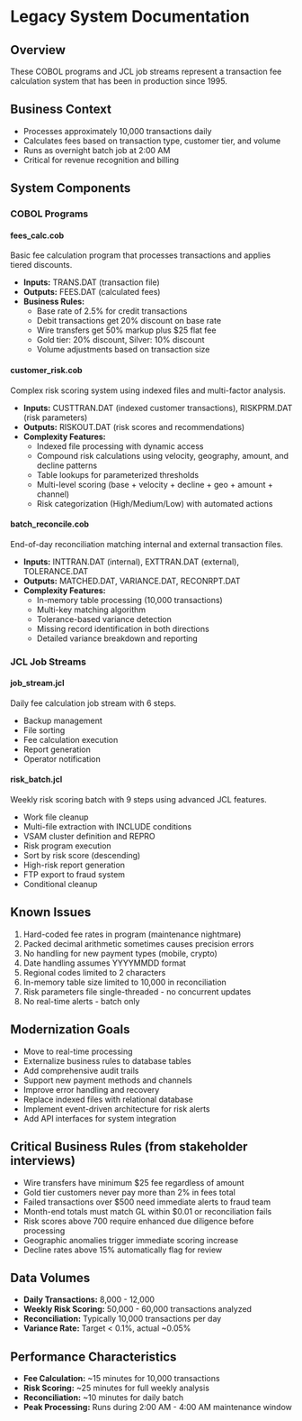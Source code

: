 # Legacy System Documentation

## Overview
These COBOL programs and JCL job streams represent a transaction fee calculation system that has been in production since 1995.

## Business Context
- Processes approximately 10,000 transactions daily
- Calculates fees based on transaction type, customer tier, and volume
- Runs as overnight batch job at 2:00 AM
- Critical for revenue recognition and billing

## System Components

### COBOL Programs

#### fees_calc.cob
Basic fee calculation program that processes transactions and applies tiered discounts.
- **Inputs:** TRANS.DAT (transaction file)
- **Outputs:** FEES.DAT (calculated fees)
- **Business Rules:** 
  - Base rate of 2.5% for credit transactions
  - Debit transactions get 20% discount on base rate
  - Wire transfers get 50% markup plus $25 flat fee
  - Gold tier: 20% discount, Silver: 10% discount
  - Volume adjustments based on transaction size

#### customer_risk.cob
Complex risk scoring system using indexed files and multi-factor analysis.
- **Inputs:** CUSTTRAN.DAT (indexed customer transactions), RISKPRM.DAT (risk parameters)
- **Outputs:** RISKOUT.DAT (risk scores and recommendations)
- **Complexity Features:**
  - Indexed file processing with dynamic access
  - Compound risk calculations using velocity, geography, amount, and decline patterns
  - Table lookups for parameterized thresholds
  - Multi-level scoring (base + velocity + decline + geo + amount + channel)
  - Risk categorization (High/Medium/Low) with automated actions

#### batch_reconcile.cob
End-of-day reconciliation matching internal and external transaction files.
- **Inputs:** INTTRAN.DAT (internal), EXTTRAN.DAT (external), TOLERANCE.DAT
- **Outputs:** MATCHED.DAT, VARIANCE.DAT, RECONRPT.DAT
- **Complexity Features:**
  - In-memory table processing (10,000 transactions)
  - Multi-key matching algorithm
  - Tolerance-based variance detection
  - Missing record identification in both directions
  - Detailed variance breakdown and reporting

### JCL Job Streams

#### job_stream.jcl
Daily fee calculation job stream with 6 steps.
- Backup management
- File sorting
- Fee calculation execution
- Report generation
- Operator notification

#### risk_batch.jcl
Weekly risk scoring batch with 9 steps using advanced JCL features.
- Work file cleanup
- Multi-file extraction with INCLUDE conditions
- VSAM cluster definition and REPRO
- Risk program execution
- Sort by risk score (descending)
- High-risk report generation
- FTP export to fraud system
- Conditional cleanup

## Known Issues
1. Hard-coded fee rates in program (maintenance nightmare)
2. Packed decimal arithmetic sometimes causes precision errors
3. No handling for new payment types (mobile, crypto)
4. Date handling assumes YYYYMMDD format
5. Regional codes limited to 2 characters
6. In-memory table size limited to 10,000 in reconciliation
7. Risk parameters file single-threaded - no concurrent updates
8. No real-time alerts - batch only

## Modernization Goals
- Move to real-time processing
- Externalize business rules to database tables
- Add comprehensive audit trails
- Support new payment methods and channels
- Improve error handling and recovery
- Replace indexed files with relational database
- Implement event-driven architecture for risk alerts
- Add API interfaces for system integration

## Critical Business Rules (from stakeholder interviews)
- Wire transfers have minimum $25 fee regardless of amount
- Gold tier customers never pay more than 2% in fees total
- Failed transactions over $500 need immediate alerts to fraud team
- Month-end totals must match GL within $0.01 or reconciliation fails
- Risk scores above 700 require enhanced due diligence before processing
- Geographic anomalies trigger immediate scoring increase
- Decline rates above 15% automatically flag for review

## Data Volumes
- **Daily Transactions:** 8,000 - 12,000
- **Weekly Risk Scoring:** 50,000 - 60,000 transactions analyzed
- **Reconciliation:** Typically 10,000 transactions per day
- **Variance Rate:** Target < 0.1%, actual ~0.05%

## Performance Characteristics
- **Fee Calculation:** ~15 minutes for 10,000 transactions
- **Risk Scoring:** ~25 minutes for full weekly analysis
- **Reconciliation:** ~10 minutes for daily batch
- **Peak Processing:** Runs during 2:00 AM - 4:00 AM maintenance window
